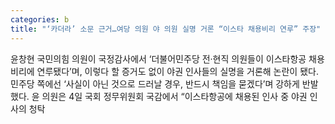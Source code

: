 ```yaml
---
categories: b
title: "‘카더라’ 소문 근거…여당 의원 야 의원 실명 거론 “이스타 채용비리 연루” 주장"
---
```

  윤창현 국민의힘 의원이 국정감사에서 ‘더불어민주당 전·현직 의원들이 이스타항공 채용 비리에 연루됐다’며, 이렇다 할 증거도 없이 야권 인사들의 실명을 거론해 논란이 됐다. 민주당 쪽에선 ‘사실이 아닌 것으로 드러날 경우, 반드시 책임을 묻겠다’며 강하게 반발했다. 윤 의원은 4일 국회 정무위원회 국감에서 “이스타항공에 채용된 인사 중 야권 인사의 청탁 
